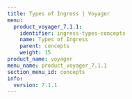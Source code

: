 ```yaml
---
title: Types of Ingress | Voyager
menu:
  product_voyager_7.1.1:
    identifier: ingress-types-concepts
    name: Types of Ingress
    parent: concepts
    weight: 15
product_name: voyager
menu_name: product_voyager_7.1.1
section_menu_id: concepts
info:
  version: 7.1.1
---
```


